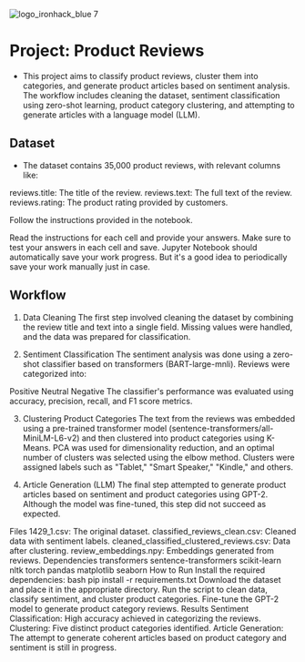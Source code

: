 ![logo_ironhack_blue 7](https://user-images.githubusercontent.com/23629340/40541063-a07a0a8a-601a-11e8-91b5-2f13e4e6b441.png)

# Project: Product Reviews

- This project aims to classify product reviews, cluster them into categories, and generate product articles based on sentiment analysis. The workflow includes cleaning the dataset, sentiment classification using zero-shot learning, product category clustering, and attempting to generate articles with a language model (LLM).


## Dataset
- The dataset contains 35,000 product reviews, with relevant columns like:

reviews.title: The title of the review.
reviews.text: The full text of the review.
reviews.rating: The product rating provided by customers.

Follow the instructions provided in the notebook.

Read the instructions for each cell and provide your answers. Make sure to test your answers in each cell and save. Jupyter Notebook should automatically save your work progress. But it's a good idea to periodically save your work manually just in case.

## Workflow
1. Data Cleaning
The first step involved cleaning the dataset by combining the review title and text into a single field. Missing values were handled, and the data was prepared for classification.

2. Sentiment Classification
The sentiment analysis was done using a zero-shot classifier based on transformers (BART-large-mnli). Reviews were categorized into:

Positive
Neutral
Negative
The classifier's performance was evaluated using accuracy, precision, recall, and F1 score metrics.

3. Clustering Product Categories
The text from the reviews was embedded using a pre-trained transformer model (sentence-transformers/all-MiniLM-L6-v2) and then clustered into product categories using K-Means. PCA was used for dimensionality reduction, and an optimal number of clusters was selected using the elbow method. Clusters were assigned labels such as "Tablet," "Smart Speaker," "Kindle," and others.

4. Article Generation (LLM)
The final step attempted to generate product articles based on sentiment and product categories using GPT-2. Although the model was fine-tuned, this step did not succeed as expected.

Files
1429_1.csv: The original dataset.
classified_reviews_clean.csv: Cleaned data with sentiment labels.
cleaned_classified_clustered_reviews.csv: Data after clustering.
review_embeddings.npy: Embeddings generated from reviews.
Dependencies
transformers
sentence-transformers
scikit-learn
nltk
torch
pandas
matplotlib
seaborn
How to Run
Install the required dependencies:
bash
pip install -r requirements.txt
Download the dataset and place it in the appropriate directory.
Run the script to clean data, classify sentiment, and cluster product categories.
Fine-tune the GPT-2 model to generate product category reviews.
Results
Sentiment Classification: High accuracy achieved in categorizing the reviews.
Clustering: Five distinct product categories identified.
Article Generation: The attempt to generate coherent articles based on product category and sentiment is still in progress.

